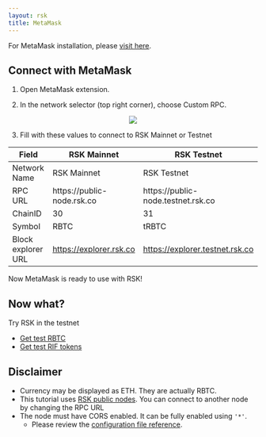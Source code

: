 ```yaml
---
layout: rsk
title: MetaMask
---
```


For MetaMask installation, please <a href="https://metamask.io/" target="_blank">visit here</a>.

## Connect with MetaMask

1. Open MetaMask extension.

2. In the network selector (top right corner), choose Custom RPC.

  <div style="text-align:center"><img class="metamask-screenshot" src="/assets/img/metamask/metamask.png"></div>

3. Fill with these values to connect to RSK Mainnet or Testnet

  <table class="table">
  <thead>
    <tr>
      <th scope="col">Field</th>
      <th scope="col">RSK Mainnet</th>
      <th scope="col">RSK Testnet</th>
    </tr>
  </thead>
  <tbody>
    <tr>
      <td>Network Name</td>
      <td>RSK Mainnet</td>
      <td>RSK Testnet</td>
    </tr>
    <tr>
      <td>RPC URL</td>
      <td>https://public-node.rsk.co</td>
      <td>https://public-node.testnet.rsk.co</td>
    </tr>
    <tr>
      <td>ChainID</td>
      <td>30</td>
      <td>31</td>
    </tr>
    <tr>
      <td>Symbol</td>
      <td>RBTC</td>
      <td>tRBTC</td>
    </tr>
    <tr>
      <td>Block explorer URL</td>
      <td><a href="https://explorer.rsk.co" target="_blank">https://explorer.rsk.co</a></td>
      <td><a href="https://explorer.testnet.rsk.co" target="_blank">https://explorer.testnet.rsk.co</a></td>
    </tr>
  </tbody>
  </table>

Now MetaMask is ready to use with RSK!

## Now what?

Try RSK in the testnet
- [Get test RBTC](https://faucet.rsk.co)
- [Get test RIF tokens](https://faucet.rifos.org)

## Disclaimer

- Currency may be displayed as ETH. They are actually RBTC.
- This tutorial uses [RSK public nodes](/rsk/public-nodes). You can connect to another node by changing the RPC URL
- The node must have CORS enabled. It can be fully enabled using `'*'`.
  - Please review the [configuration file reference](/rsk/node/configure).
